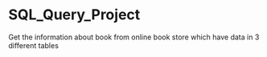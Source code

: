 # SQL_Query_Project
Get the information about book from online book store which have data in 3 different tables
